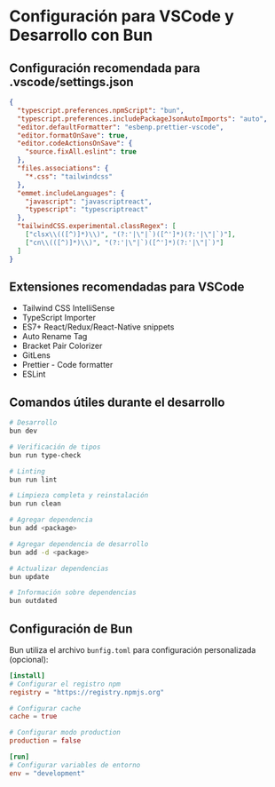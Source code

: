 # Configuración para VSCode y Desarrollo con Bun

## Configuración recomendada para .vscode/settings.json

```json
{
  "typescript.preferences.npmScript": "bun",
  "typescript.preferences.includePackageJsonAutoImports": "auto",
  "editor.defaultFormatter": "esbenp.prettier-vscode",
  "editor.formatOnSave": true,
  "editor.codeActionsOnSave": {
    "source.fixAll.eslint": true
  },
  "files.associations": {
    "*.css": "tailwindcss"
  },
  "emmet.includeLanguages": {
    "javascript": "javascriptreact",
    "typescript": "typescriptreact"
  },
  "tailwindCSS.experimental.classRegex": [
    ["clsx\\(([^)]*)\\)", "(?:'|\"|`)([^']*)(?:'|\"|`)"],
    ["cn\\(([^)]*)\\)", "(?:'|\"|`)([^']*)(?:'|\"|`)"]
  ]
}
```

## Extensiones recomendadas para VSCode

- Tailwind CSS IntelliSense
- TypeScript Importer
- ES7+ React/Redux/React-Native snippets
- Auto Rename Tag
- Bracket Pair Colorizer
- GitLens
- Prettier - Code formatter
- ESLint

## Comandos útiles durante el desarrollo

```bash
# Desarrollo
bun dev

# Verificación de tipos
bun run type-check

# Linting
bun run lint

# Limpieza completa y reinstalación
bun run clean

# Agregar dependencia
bun add <package>

# Agregar dependencia de desarrollo
bun add -d <package>

# Actualizar dependencias
bun update

# Información sobre dependencias
bun outdated
```

## Configuración de Bun

Bun utiliza el archivo `bunfig.toml` para configuración personalizada (opcional):

```toml
[install]
# Configurar el registro npm
registry = "https://registry.npmjs.org"

# Configurar cache
cache = true

# Configurar modo production
production = false

[run]
# Configurar variables de entorno
env = "development"
```

